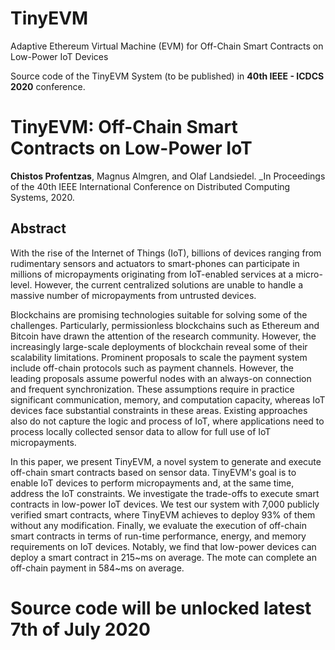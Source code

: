 # TinyEVM
Adaptive Ethereum Virtual Machine (EVM) for Off-Chain Smart Contracts on Low-Power IoT Devices

Source code of the TinyEVM System (to be published) in <b>40th IEEE - ICDCS 2020</b> conference.


# TinyEVM: Off-Chain Smart Contracts on Low-Power IoT
<b>Chistos Profentzas</b>, Magnus Almgren, and Olaf Landsiedel. 
_In Proceedings of the 40th IEEE International Conference on Distributed Computing Systems, 2020.

## Abstract
With the rise of the Internet of Things (IoT), billions of devices ranging from rudimentary sensors and actuators to smart-phones can participate in millions of micropayments originating from IoT-enabled services at a micro-level.
However, the current centralized solutions are unable to handle a massive number of micropayments from untrusted devices.

Blockchains are promising technologies suitable for solving some of the challenges. 
Particularly, permissionless blockchains such as Ethereum and Bitcoin have drawn the attention of the research community.
However, the increasingly large-scale deployments of blockchain reveal some of their scalability limitations.
Prominent proposals to scale the payment system include off-chain protocols such as payment channels.
However, the leading proposals assume powerful nodes with an always-on connection and frequent synchronization.
These assumptions require in practice significant communication, memory, and computation capacity, whereas IoT devices face substantial constraints in these areas.
Existing approaches also do not capture the logic and process of IoT, where applications need to process locally collected sensor data to allow for full use of IoT micropayments.

In this paper, we present TinyEVM, a novel system to generate and execute off-chain smart contracts based on sensor data.
TinyEVM's goal is to enable IoT devices to perform micropayments and, at the same time, address the IoT constraints.
We investigate the trade-offs to execute smart contracts in low-power IoT devices.
We test our system with 7,000 publicly verified smart contracts, where TinyEVM achieves to deploy 93\% of them without any modification.
Finally, we evaluate the execution of off-chain smart contracts in terms of run-time performance, energy, and memory requirements on IoT devices.
Notably, we find that low-power devices can deploy a smart contract in 215~ms on average.
The mote can complete an off-chain payment in 584~ms on average.


# Source code will be unlocked latest 7th of July 2020 
